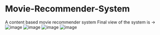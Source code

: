 # Movie-Recommender-System
A content based movie recommender system
Final view of the system is ->
![image](https://github.com/Severus25/Movie-Recommender-System/assets/77570887/4943a0ac-8793-4151-83db-1c6866416534)
![image](https://github.com/Severus25/Movie-Recommender-System/assets/77570887/b8d4fe48-08db-4f93-90b2-5a91e5720f50)
![image](https://github.com/Severus25/Movie-Recommender-System/assets/77570887/f311e1df-be1d-46f1-9d9c-38ac9e47d0c9)
![image](https://github.com/Severus25/Movie-Recommender-System/assets/77570887/90364c2a-0de0-4866-8685-c03b12316bfd)
